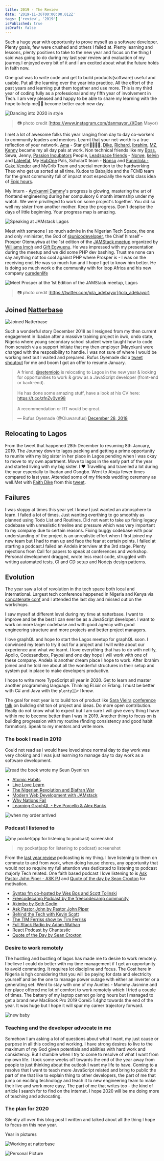 ```yaml
---
title: 2019 - The Review
date: '2019-11-30T00:00:00.012Z'
tags: ['review', '2019']
isPublished: true
isDraft: false
---
```



Such a huge year with opportunity to prove myself as a software developer. Plenty goals, few were crushed and others I failed at. Plenty learning and lessons, plenty positives to take to the new year and focus on the thing I said was going to do during my last year review and evaluation of my journey.I enjoyed every bit of it and I am excited about what the future holds in faith now.

One goal was to write code and get to build products(software) useful and usable. Put all the learning over the year into practice. All the effort of the past years and learning put them together and use more. This is my third year of coding fully as a professional and my fifth year of involvement in Tech. I am very pleased and happy to be able to share my learning with the hope to help me👦🏼 become better each new day.

![Dancing into 2020 in style](https://res.cloudinary.com/drnqdd87d/image/upload/v1578022058/76988591_526287721292875_839773037896022696_n.jpg_a2xm1a.jpg)

> 📷 photo credit [https://www.instagram.com/danmayor_/](Dan Mayor)

I met a lot of awesome folks this year ranging from day to day co-workers to community leaders and mentors. Learnt that your net-worth is a true reflection of your network. [Ama](https://twitter.com/amakha__) - Star girl👩🏼‍🎤🌟, [Dike](https://twitter.com/Chukwudike__), [Richard](https://twitter.com/nyntein), [Ibrahim](https://twitter.com/_darangi), [MZ](https://twitter.com/mzndako), [Kenny](https://twitter.com/_KennyShittu) became my all day pals at work. Non technical friends like my [Boss](https://twitter.com/ireadastory), Sewa, Jenny, [Passion Incubators](https://twitter.com/P_Incubator) People, [Leadspace friends](https://twitter.com/TheLeadspace) - [Nonye](Link), [kelvin](https://twitter.com/KelvmakanjuOla) and [Lateefat](https://link), My [HubOne](https://www.fcmb.com/hub-one/) Pals, ScholarX team - [Nonso](https://twitter.com/Williamsnonso11) and [Funmilola - Cake Vendor](https://twitter.com/melawlah) and MyCrib Team and special mention to the hardworking Theo who get us sorted at all time. Kudos to Babajide and the FCMB team for the great community full of impact most especially the world class idea of [Epic hours](https://www.fcmb.com/hub-one/event.php?a=epic-hour-at-hub-one).

My Intern - [Ayokanmi Dammy](https://github.com/dammieayokanmi)'s progress is glowing, mastering the art of frontend engineering during her compulsory 6 month internship under my watch. We were privilleged to work on some project's together. You did so well my sister from another mother. Keep the progress. Don't despise the days of little beginning. Your progress map is amazing.

![Speaking at JAMstack Lagos](https://res.cloudinary.com/drnqdd87d/image/upload/v1581767571/Personal/IMG_20190502_072957.jpg)

Meet with someone I so much admire in the Nigerian Tech Space, the one and only 🔥minister, the God of [@unicodeveloper](https://twitter.com/unicodeveloper), the Chief himself - Prosper Otemuyiwa at the 1st edition of the [JAMStack meetup](https://www.meetup.com/JAMStack-Lagos/) organized by [Williams Imoh](https://twitter.com/iChuloo/) and [Gift Egwuenu](https://www.twitter.com/lauragift21/). He was impressed with my presentation during the meetup and we did some PHP dev bashing. Trust me none can say anything not too cool against PHP where Prosper is - I was on the receiving end. He was so much fun and I hope I get to know him better. He is doing so much work o the community with for loop Africa and his new company [ouredenlife](https://ouredenlife.com/)

![Meet Prosper at the 1st Edition of the JAMStack meetup, Lagos](https://res.cloudinary.com/drnqdd87d/image/upload/v1578028409/40519jamstacklagos_ym6tpb.jpg)

> 📷 photo credit [https://twitter.com/jola_adebayor](jola_adebayor)

## Joined [Natterbase](https://natterbase.com)

![Joined Natterbase](https://res.cloudinary.com/drnqdd87d/image/upload/v1581767451/Personal/IMG_20190115_201004_747.jpg)

Such a wonderful story December 2018 as I resigned from my then current engagement in Ibadan after a massive training project in òwò, ondo state, Nigeria where young secondary school student were taught how to code from scratch via a support initiate that my then employer (Mayokun) were charged with the resposibility to handle. I was not sure of where I would be working next but I waited and prepared. Rufus Oyemade did a [tweet shoutout](https://twitter.com/Oluwarufus/status/1078564443636809729?s=20) for me and boom I got an offer to resume January.

<!-- tweet embed -->
<blockquote class="twitter-tweet">
<p lang="en" dir="ltr">A friend, <a href="https://twitter.com/setemiojo?ref_src=twsrc%5Etfw">@setemiojo</a> is relocating to Lagos in the new year &amp; looking for opportunities to work &amp; grow as a JavaScript developer (front-end or back-end).<br/><br/>He has done some amazing stuff, have a look at his CV here: <a href="https://t.co/zfnZv0vn98">https://t.co/zfnZv0vn98</a><br/><br/>A recommendation or RT would be great.</p>&mdash; Rufus Oyemade (@Oluwarufus) <a href="https://twitter.com/Oluwarufus/status/1078564443636809729?ref_src=twsrc%5Etfw">December 28, 2018</a>
</blockquote><script async src="https://platform.twitter.com/widgets.js" charset="utf-8"></script>

## Relocating to Lagos

From the tweet that happened 28th December to resuming 8th January, 2019. The Journey down to lagos packing and getting a prime opportunity to reunite with my big sister in her place in Lagos pending when I was okay to move to my own apartment. Move to lagos in the early part of the year and started living with my big sister. I ❤️ Travelling and travelled a lot during the year especially to Ibadan and Osogbo. Went to Abuja fewer times compared to last year. Attended some of my friends wedding ceremony as well.Met with [Faith Dike](https://twitter.com/faithiedike) from this [tweet](https://twitter.com/faithiedike/status/1078681217984278530?s=20).

## Failures

I was sloppy at times this year yet I knew I just wanted an atmosphere to learn. I failed a lot of times. Just wanting everthing to go smoothly as planned using Todo List and Routines. Did not want to take up fixing legacy codebase with unrealistic timeline and pressure which was very important to my company due to certain reasons. Fixing buggy codebase with poor understanding of the project is an unrealistic effort when I first joined my new team but I had to man up and face the fear at certain points. I failed at starting a podcast.I failed an Andela interview at the 3rd stage. Plenty rejections from Call for papers to speak at conferences and workshop. Personal development dragged, wrote less react code, struggled with writing automated tests, CI and CD setup and Nodejs design patterns.

## Evolution

The year saw a lot of revolution in the tech space both local and international. Largest tech conference happened in Nigeria and Kenya via [concatenate conf](https://link) and I attended the last day and missed out on the workshops.

I saw myself at different level during my time at natterbase. I want to improve and be the best I can ever be as a JavaScript developer. I want to work on more larger codebase and with good agency with good engineering structure and more projects and better project managers.

I love graphQL and hope to start the Lagos meetup for graphQL soon. I convinced my team to try it out for a project and I will write about our experience and what we learnt. I love everything that has to do with netlify, Apollo, Codesandbox, Paypal and one day hope I will work with one of these company. Andela is another dream place I hope to work. After Ibrahim joined and he told me about all the wonderful structures in their setup and system put in place to make developers productive.

I hope to write more TypeScript all year in 2020. Get to learn and master another programming language. Thinking ELixir or Erlang. I must be better with C# and Java with the `plenty🧘🏼‍♂️` I know.

The goal for next year is to build ton of product like [Sara Vieira](https://twitter.com/NikkitaFTW) [conference talk](https://www.youtube.com/watch?v=KauRmlffjqc) on building shit ton of project and ideas. Do more open contribution. Really do not know what to expect but I am sure I will give every thing I have within me to become better than I was in 2019. Another thing to focus on is building progression with my routine (finding consistency and good habit formation). Speak to my mentors and write more.

### The book I read in 2019

Could not read as I would have loved since normal day to day work was very choking and I was just learning to manage day to day work as a software development.

![read the book wrote my Seun Oyeniran](https://res.cloudinary.com/drnqdd87d/image/upload/v1581767628/Personal/IMG_20190531_050728_625.jpg)

- [Atomic Habits](https://jamesclear.com/atomic-habits)
- [Live Love Learn](https://www.amazon.com/Live-Love-Learn-Oluwaseun-Oyeniran/dp/1548448788)
- [The Nigerian Revolution and Biafran War](https://www.amazon.com/Nigerian-Revolution-Biafran-War/dp/9781561173)
- [Modern Web Development with JAMstack](https://www.netlify.com/oreilly-jamstack/)
- [Why Nations Fail](https://www.amazon.com/Why-Nations-Fail-Origins-Prosperity/dp/0307719227)
- [Learning GraphQL - Eve Porcello & Alex Banks]()

![when my order arrived](https://res.cloudinary.com/drnqdd87d/image/upload/v1581767825/Personal/IMG_20190730_105929.jpg)

### Podcast I listened to

![my pocket(app for listening to podcast) screenshot ](https://res.cloudinary.com/drnqdd87d/image/upload/v1581766724/Personal/Screenshot_2020-02-15_at_12.02.41.png)

> my pocket(app for listening to podcast) screenshot

From the [last year review](https://www.oluwasetemi.dev/2018-the-review/) podcasting is my thing. I love listening to them on commute to and from work, when doing house chores, any opportunity that would not so require my full attention was dedicated to listening to podcast majorly Tech related. One faith based podcast I love listening to is [Ask Pastor John Piper - ASK PJ](https://www.desiringgod.org/ask-pastor-john) and [Quote of the day by Sean Croxton](https://quoteofthedayshow.libsyn.com/) for motivation.

- [Syntax fm co-hosted by Wes Bos and Scott Tolinski](https://syntax.fm)
- [Freecodecamp Podcast by the freecodecamp community](https://freecodecamp.libsyn.com/)
- [Akimbo by Seth Godin](https://www.akimbo.link/)
- [Ask Pastor John by Pastor John Piper](https://www.desiringgod.org/ask-pastor-john)
- [Behind the Tech with Kevin Scott](https://behindthetech.libsynpro.com/)
- [The TIM Ferriss show by Tim Ferriss](https://tim.blog/podcast/)
- [Full Stack Radio by Adam Wathan](https://www.fullstackradio.com/)
- [React Podcast by Chantastic](https://reactpodcast.simplecast.fm/)
- [Quote of the Day by Sean Croxton](https://quoteofthedayshow.libsyn.com/)

### Desire to work remotely

The hustling and bustling of lagos has made me to desire to work remotely. I believe I could do better with my time management if I get an opportunity to avoid commuting. It requires lot discipline and focus. The Cost here in Nigeria is hgh considering that you will be paying for data and electricity yourself and be the one to manage power outage with either an inverter or a generating set. Went to stay with one of my Aunties - Mummy Jasmine and her place offered me lot of comfort to work remotely which I tried a couple of times. The battery of my laptop cannot go long hours but I managed to get a brand new MacBook Pro 2019 Corei5 1.4ghz towards the end of the year. It was huge but I hope it will spur my career trajectory forward.

![new baby](https://res.cloudinary.com/drnqdd87d/image/upload/v1581768580/Personal/photo_2020-02-15_13-09-08.jpg)

### Teaching and the developer advocate in me

Somehow I am asking a lot of questions about what I want, my just cause or purpose in all this coding and working. I have strong desires to live to the maximum of my God given potentials and abilities with hard work and consistency. But I stumble when I try to come to resolve of what I want from my own life. I took some weeks off towards the end of the year away from people to just thinking about the outlook I want my life to have. Coming to a resolve that I want to teach more JavaScript related and bring to public the part of me that like to explain thing to other developers, the part of me that jump on exciting technology and teach it to new engineering team to make their live and work more easy. The part of me that writes too - the kind of article I search for to find on the internet. I hope 2020 will be me doing more of teaching and advocating.

### The plan for 2020

Silently all over this blog post I written and talked about all the thing I hope to focus on this new year.

Year in pictures

![Working at natterbase](https://res.cloudinary.com/drnqdd87d/image/upload/v1581767686/Personal/IMG_20190705_185309_392.jpg)

![Personal Picture](https://res.cloudinary.com/drnqdd87d/image/upload/v1581767507/Personal/IMG_20190211_224951.jpg)
